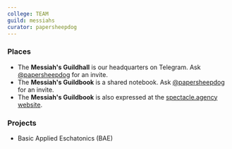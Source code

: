 ```yaml
---
college: TEAM
guild: messiahs
curator: papersheepdog
---
```

### Places
* The **Messiah's Guildhall** is our headquarters on Telegram. Ask [@papersheepdog](http://telegram.me/papersheepdog) for an invite.
* The **Messiah's Guildbook** is a shared notebook. Ask [@papersheepdog](http://telegram.me/papersheepdog) for an invite.
* The **Messiah's Guildbook** is also expressed at the [spectacle.agency website](http://spectacle.agency/pages/view/171/messiahs-guildbook-wiki-home).

### Projects

* Basic Applied Eschatonics (BAE)
